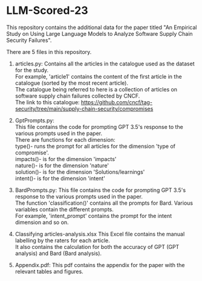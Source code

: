 # LLM-Scored-23

This repository contains the additional data for the paper titled "An Empirical Study on Using Large Language Models to Analyze Software Supply Chain Security Failures". 

There are 5 files in this repository. 

1. articles.py:
Contains all the articles in the catalogue used as the dataset for the study.\
For example, 'article1' contains the content of the first article in the catalogue (sorted by the most recent article).\
The catalogue being referred to here is a collection of articles on software supply chain failures collected by CNCF.\
The link to this catalogue: https://github.com/cncf/tag-security/tree/main/supply-chain-security/compromises

3. GptPrompts.py:                                                                       
This file contains the code for prompting GPT 3.5's response to the various prompts used in the paper.\
There are functions for each dimension:\
type()- runs the prompt for all articles for the dimension 'type of compromise'. \
impacts()- is for the dimension 'impacts'\
nature()- is for the dimension 'nature'\
solution()- is for the dimension 'Solutions/learnings'\
intent()- is for the dimension 'intent'

4. BardPrompts.py:
This file contains the code for prompting GPT 3.5's response to the various prompts used in the paper.\
The function 'classification()' contains all the prompts for Bard. Various variables contain the different prompts.\
For example, 'intent_prompt' contains the prompt for the intent dimension and so on. 
   
5. Classifying articles-analysis.xlsx
This Excel file contains the manual labelling by the raters for each article.\
It also contains the calculation for both the accuracy of GPT (GPT analysis) and Bard (Bard analysis).

6. Appendix.pdf: 
This pdf contains the appendix for the paper with the relevant tables and figures.
